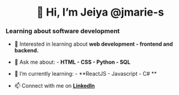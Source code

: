 <div>
  <h1 align="center">👋 Hi, I’m Jeiya @jmarie-s </h1>
  <h3> Learning about software development </h3>
</div>
 
- 👀 Interested in learning about **web development - frontend and backend.**

- 💬 Ask me about:
        - **HTML
        - CSS
        - Python
        - SQL**

- 🌱 I’m currently learning: 
        - **ReactJS
        - Javascript
        - C# **

- 📫 Connect with me on **[LinkedIn](https://www.linkedin.com/in/jeiya-marie-s-12541b188)**

<div>
  
</div>
<!---
jmarie-s/jmarie-s is a ✨ special ✨ repository because its `README.md` (this file) appears on your GitHub profile.
You can click the Preview link to take a look at your changes.
--->
